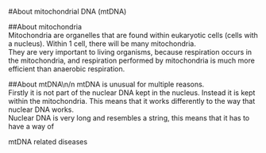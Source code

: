 #About mitochondrial DNA (mtDNA)

##About mitochondria\
Mitochondria are organelles that are found within eukaryotic cells (cells with a nucleus). Within 1 cell, there will be many mitochondria.\
They are very important to living organisms, because respiration occurs in the mitochondria, and respiration performed by mitochondria is much more efficient than anaerobic respiration.

##About mtDNA\n/n
mtDNA is unusual for multiple reasons.\
Firstly it is not part of the nuclear DNA kept in the nucleus. Instead it is kept within the mitochondria. This means that it works differently to the way that nuclear DNA works.\
Nuclear DNA is very long and resembles a string, this means that it has to have a way of 

mtDNA related diseases

